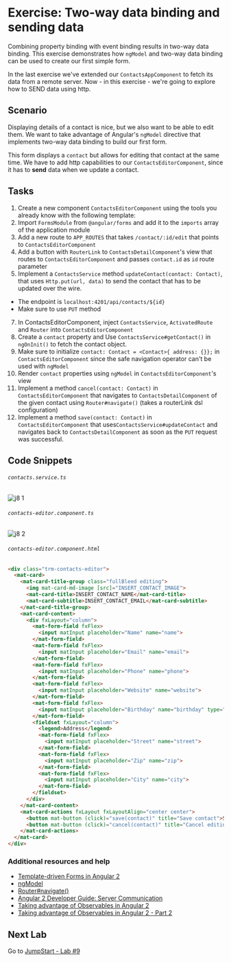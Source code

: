 # Exercise: Two-way data binding and sending data

Combining property binding with event binding results in two-way data binding. This exercise demonstrates how `ngModel` and two-way data binding can be used to create our first simple form.

In the last exercise we've extended our `ContactsAppComponent` to fetch its data from a remote server. Now - in this exercise - we're going to explore how to SEND data using http.

## Scenario

Displaying details of a contact is nice, but we also want to be able to edit them. We want to take advantage of Angular's `ngModel` directive that implements two-way data binding to build our first form.

This form displays a `contact` but allows for editing that contact at the same time. We have to add http capabilities to our `ContactsEditorComponent`, since it has to **send** data when we update a contact.


## Tasks

1. Create a new component `ContactsEditorComponent` using the tools you already know with the following template:
2. Import `FormsModule` from `@angular/forms` and add it to the `imports` array of the application module
3. Add a new route to `APP_ROUTES` that takes `/contact/:id/edit` that points to `ContactsEditorComponent`
4. Add a button with `RouterLink` to `ContactsDetailComponent`'s view that routes to `ContactsEditorComponent` and passes `contact.id` as `id` route parameter
6. Implement a `ContactsService` method `updateContact(contact: Contact)`, that uses `Http.put(url, data)` to send the contact that has to be updated over the wire.

  - The endpoint is `localhost:4201/api/contacts/${id}`
  - Make sure to use `PUT` method

7. In ContactsEditorComponent, inject `ContactsService`, `ActivatedRoute` and `Router` into `ContactsEditorComponent`
8. Create a `contact` property and Use `ContactsService#getContact()` in `ngOnInit()` to fetch the contact object.
9. Make sure to initialize `contact: Contact = <Contact>{ address: {}};` in `ContactsEditorComponent` since the safe navigation operator can't be used with `ngModel`
10. Render `contact` properties using `ngModel` in `ContactsEditorComponent`'s view
11. Implement a method `cancel(contact: Contact)` in `ContactsEditorComponent` that navigates to `ContactsDetailComponent` of the given contact using `Router#navigate()` (takes a routerLink dsl configuration)
12. Implement a method `save(contact: Contact)` in `ContactsEditorComponent` that uses`ContactsService#updateContact` and navigates back to `ContactsDetailComponent` as soon as the `PUT` request was successful.

## Code Snippets


###### `contacts.service.ts`

![j8 1](https://user-images.githubusercontent.com/210413/46908879-a6276600-cf85-11e8-9f6d-38f6cd59f5cb.jpg)

###### `contacts-editor.component.ts`

![j8 2](https://user-images.githubusercontent.com/210413/46908878-a6276600-cf85-11e8-86d9-8766f6effef0.jpg)

###### `contacts-editor.component.html`

  ```html
  <div class="trm-contacts-editor">
    <mat-card>
      <mat-card-title-group class="fullBleed editing">
        <img mat-card-md-image [src]="INSERT_CONTACT_IMAGE">
        <mat-card-title>INSERT_CONTACT_NAME</mat-card-title>
        <mat-card-subtitle>INSERT_CONTACT_EMAIL</mat-card-subtitle>
      </mat-card-title-group>
      <mat-card-content>
        <div fxLayout="column">
          <mat-form-field fxFlex>
            <input matInput placeholder="Name" name="name">
          </mat-form-field>
          <mat-form-field fxFlex>
            <input matInput placeholder="Email" name="email">
          </mat-form-field>
          <mat-form-field fxFlex>
            <input matInput placeholder="Phone" name="phone">
          </mat-form-field>
          <mat-form-field fxFlex>
            <input matInput placeholder="Website" name="website">
          </mat-form-field>
          <mat-form-field fxFlex>
            <input matInput placeholder="Birthday" name="birthday" type="date">
          </mat-form-field>
          <fieldset fxLayout="column">
            <legend>Address</legend>
            <mat-form-field fxFlex>
              <input matInput placeholder="Street" name="street">
            </mat-form-field>
            <mat-form-field fxFlex>
              <input matInput placeholder="Zip" name="zip">
            </mat-form-field>
            <mat-form-field fxFlex>
              <input matInput placeholder="City" name="city">
            </mat-form-field>
          </fieldset>
        </div>
      </mat-card-content>
      <mat-card-actions fxLayout fxLayoutAlign="center center">
        <button mat-button (click)="save(contact)" title="Save contact">Save</button>
        <button mat-button (click)="cancel(contact)" title="Cancel editing">Cancel</button>
      </mat-card-actions>
    </mat-card>
  </div>
  ```


### Additional resources and help

- [Template-driven Forms in Angular 2](http://blog.thoughtram.io/angular/2016/03/21/template-driven-forms-in-angular-2.html)
- [ngModel](https://angular.io/docs/ts/latest/api/common/index/NgModel-directive.html)
- [Router#navigate()](https://angular.io/docs/ts/latest/api/router/index/Router-class.html#!#navigate-anchor)
- [Angular 2 Developer Guide: Server Communication](https://angular.io/docs/ts/latest/guide/server-communication.html)
- [Taking advantage of Observables in Angular 2](http://blog.thoughtram.io/angular/2016/01/06/taking-advantage-of-observables-in-angular2.html)
- [Taking advantage of Observables in Angular 2 - Part 2](http://blog.thoughtram.io/angular/2016/01/07/taking-advantage-of-observables-in-angular2-pt2.html)

## Next Lab

Go to [JumpStart - Lab #9](exercise-9_async-pipe.md)
